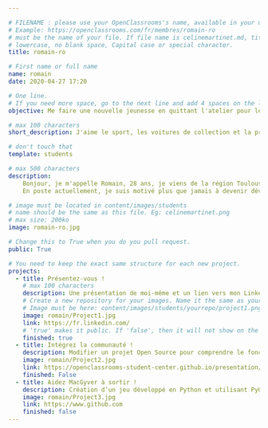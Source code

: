 ```yaml
---

# FILENAME : please use your OpenClassrooms's name, available in your url.
# Example: https://openclassrooms.com/fr/membres/romain-ro
# must be the name of your file. If file name is celinemartinet.md, title is celinemartinet.
# lowercase, no blank space, Capital case or special character.
title: romain-ro

# First name or full name
name: romain
date: 2020-04-27 17:20

# One line.
# If you need more space, go to the next line and add 4 spaces on the left, as in 'description'.
objective: Me faire une nouvelle jeunesse en quittant l'atelier pour le digital !

# max 100 characters
short_description: J'aime le sport, les voitures de collection et la programmation !

# don't touch that
template: students

# max 500 characters
description:
    Bonjour, je m'appelle Romain, 28 ans, je viens de la région Toulousaine.
    En poste actuellement, je suis motivé plus que jamais à devenir développeur Python !!! :)

# image must be located in content/images/students
# name should be the same as this file. Eg: celinemartinet.png
# max size: 200ko
image: romain-ro.jpg

# Change this to True when you do you pull request.
public: True

# You need to keep the exact same structure for each new project.
projects:
  - title: Présentez-vous !
    # max 100 characters
    description: Une présentation de moi-même et un lien vers mon LinkedIn.
    # Create a new repository for your images. Name it the same as your nickname and profile picture.
    # Image must be here: content/images/students/yourrepo/project1.png
    image: romain/Project1.jpg
    link: https://fr.linkedin.com/
    # 'true' makes it public. If 'false', then it will not show on the website.
    finished: true
  - title: Intégrez la communauté !
    description: Modifier un projet Open Source pour comprendre le fonctionnement de Git, de Github et des pull requests.
    image: romain/Project2.jpg
    link: https://openclassrooms-student-center.github.io/presentation/students/romain.html
    finished: False
  - title: Aidez MacGyver à sortir !
    description: Création d’un jeu développé en Python et utilisant PyGame.
    image: romain/Project3.jpg
    link: https://www.github.com
    finished: false
---
```

